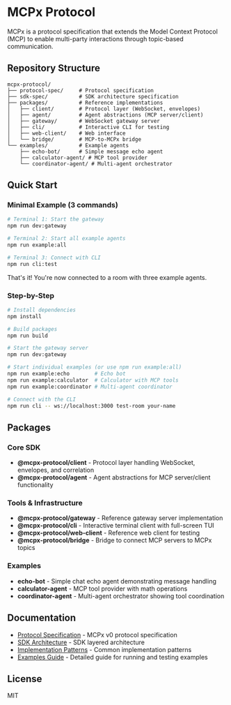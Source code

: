 # MCPx Protocol

MCPx is a protocol specification that extends the Model Context Protocol (MCP) to enable multi-party interactions through topic-based communication.

## Repository Structure

```
mcpx-protocol/
├── protocol-spec/     # Protocol specification
├── sdk-spec/          # SDK architecture specification
├── packages/          # Reference implementations
│   ├── client/        # Protocol layer (WebSocket, envelopes)
│   ├── agent/         # Agent abstractions (MCP server/client)
│   ├── gateway/       # WebSocket gateway server
│   ├── cli/           # Interactive CLI for testing
│   ├── web-client/    # Web interface
│   └── bridge/        # MCP-to-MCPx bridge
└── examples/          # Example agents
    ├── echo-bot/      # Simple message echo agent
    ├── calculator-agent/ # MCP tool provider
    └── coordinator-agent/ # Multi-agent orchestrator
```

## Quick Start

### Minimal Example (3 commands)

```bash
# Terminal 1: Start the gateway
npm run dev:gateway

# Terminal 2: Start all example agents
npm run example:all

# Terminal 3: Connect with CLI
npm run cli:test
```

That's it! You're now connected to a room with three example agents.

### Step-by-Step

```bash
# Install dependencies
npm install

# Build packages
npm run build

# Start the gateway server
npm run dev:gateway

# Start individual examples (or use npm run example:all)
npm run example:echo        # Echo bot
npm run example:calculator  # Calculator with MCP tools
npm run example:coordinator # Multi-agent coordinator

# Connect with the CLI
npm run cli -- ws://localhost:3000 test-room your-name
```

## Packages

### Core SDK
- **@mcpx-protocol/client** - Protocol layer handling WebSocket, envelopes, and correlation
- **@mcpx-protocol/agent** - Agent abstractions for MCP server/client functionality

### Tools & Infrastructure
- **@mcpx-protocol/gateway** - Reference gateway server implementation
- **@mcpx-protocol/cli** - Interactive terminal client with full-screen TUI
- **@mcpx-protocol/web-client** - Reference web client for testing
- **@mcpx-protocol/bridge** - Bridge to connect MCP servers to MCPx topics

### Examples
- **echo-bot** - Simple chat echo agent demonstrating message handling
- **calculator-agent** - MCP tool provider with math operations
- **coordinator-agent** - Multi-agent orchestrator showing tool coordination

## Documentation

- [Protocol Specification](protocol-spec/v0/SPEC.md) - MCPx v0 protocol specification
- [SDK Architecture](sdk-spec/mcpx-sdk-architecture.md) - SDK layered architecture
- [Implementation Patterns](protocol-spec/v0/PATTERNS.md) - Common implementation patterns
- [Examples Guide](examples/README.md) - Detailed guide for running and testing examples

## License

MIT